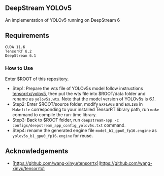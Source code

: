 ## DeepStream YOLOv5

An implementation of YOLOv5 running on DeepStream 6

## Requirements

```
CUDA 11.6
TensorRT 8.2
DeepStream 6.1
```

### How to Use

Enter $ROOT of this repository.

* Step1: Prepare the wts file of YOLOv5s model follow instructions [tensorrtx/yolov5](https://github.com/wang-xinyu/tensorrtx/tree/master/yolov5), then put the wts file into $ROOT/data folder and rename as `yolov5s.wts`. Note that the model version of YOLOv5s is 6.1.
* Step2: Enter $ROOT/source folder, modify `EXFLAGS` and `EXLIBS` in `Makefile` corresponding to your installed TensorRT library path, run `make` command to compile the run-time library.
* Step3: Back to $ROOT folder, run `deepstream-app -c configs/deepstream_app_config_yolov5s.txt` command.
* Step4: rename the generated engine file `model_b1_gpu0_fp16.engine` as `yolov5s_b1_gpu0_fp16.engine` for reuse.

## Acknowledgements

* [https://github.com/wang-xinyu/tensorrtx](https://github.com/wang-xinyu/tensorrtx)
